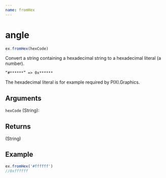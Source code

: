 ```yaml
---
name: fromHex
---
```


# angle

```js
ex.fromHex(hexCode)
```

Convert a string containing a hexadecimal string to a hexadecimal literal (a number).

`“#******” => 0x******`

The hexadecimal literal is for example required by PIXI.Graphics.

## Arguments

`hexCode` (String):

## Returns

(String)

## Example

```js
ex.fromHex('#ffffff')
//0xffffff
```
